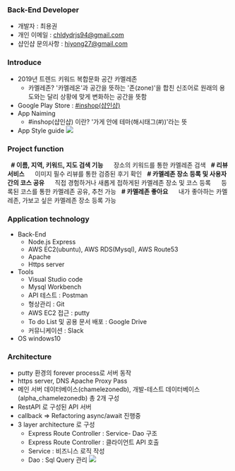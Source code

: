 ### Back-End Developer

- 개발자 : 최용권
- 개인 이메일 : chldydrjs94@gmail.com
- 샵인샵 문의사항 : hiyong27@gmail.com


### Introduce

- 2019년 트렌드 키워드 복합문화 공간 카멜레존
  - 카멜레존? '카멜레온'과 공간을 뜻하는 '존(zone)'을 합친 신조어로 원래의 용도와는 달리 상황에 맞게 변화하는 공간을 뜻함
- Google Play Store : [#inshop(샵인샵)](https://play.google.com/store/apps/details?id=tk.yeonaeyong.shopinshop)
- App Naiming
  - #inshop(샵인샵) 이란? '가게 안에 테마(해시태그(#))'라는 뜻
- App Style guide
  ![](..\asset\style-guide.jpg)


### Project function
  &nbsp;&nbsp;<b>&#35; 이름, 지역, 키워드, 지도 검색 기능</b>
  &nbsp;&nbsp;&nbsp;&nbsp;&nbsp;장소의 키워드를 통한 카멜레존 검색
  &nbsp;&nbsp;<b>&#35; 리뷰 서비스</b>
  &nbsp;&nbsp;&nbsp;&nbsp;&nbsp;이미지 필수 리뷰를 통한 검증된 후기 확인
  &nbsp;&nbsp;<b>&#35; 카멜레존 장소 등록 및 사용자 간의 코스 공유</b>
  &nbsp;&nbsp;&nbsp;&nbsp;&nbsp;직접 경험하거나 새롭게 접하게된 카멜레존 장소 및 코스 등록
  &nbsp;&nbsp;&nbsp;&nbsp;&nbsp;등록된 코스를 통한 카멜레존 공유, 추천 가능
  &nbsp;&nbsp;<b>&#35; 카멜레존 좋아요</b>
  &nbsp;&nbsp;&nbsp;&nbsp;&nbsp;내가 좋아하는 카멜레존, 가보고 싶은 카멜레존 장소 등록 가능


### Application technology
- Back-End
  - Node.js Express
  - AWS EC2(ubuntu), AWS RDS(Mysql), AWS Route53
  - Apache
  - Https server
- Tools
  - Visual Studio code
  - Mysql Workbench
  - API 테스트 : Postman
  - 형상관리 : Git
  - AWS EC2 접근 : putty
  - To do List 및 공용 문서 배포 : Google Drive
  - 커뮤니케이션 : Slack
- OS
  windows10


### Architecture
- putty 환경의 forever process로 서버 동작
- https server, DNS Apache Proxy Pass
- 메인 서버 데이터베이스(chamelezonedb), 개발-테스트 데이터베이스(alpha_chamelezonedb) 총 2개 구성
- RestAPI 로 구성된 API 서버
- callback => Refactoring async/await 진행중
- 3 layer architecture 로 구성
  - Express Route Controller : Service- Dao 구조
  - Express Route Controller : 클라이언트 API 호출
  - Service : 비즈니스 로직 작성
  - Dao : Sql Query 관리
  ![](..\asset\3LalerArchtect.PNG)
